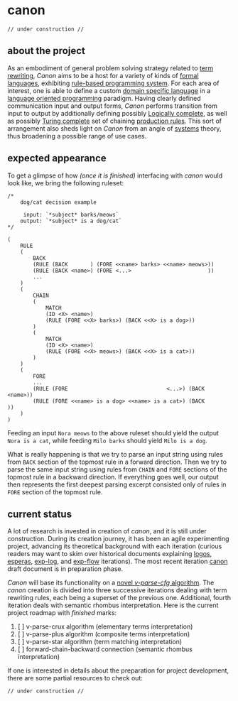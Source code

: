 # canon

    // under construction //

## about the project

As an embodiment of general problem solving strategy related to [term rewriting](https://en.wikipedia.org/wiki/Rewriting), *Canon* aims to be a host for a variety of kinds of [formal languages](https://en.wikipedia.org/wiki/Formal_language), exhibiting [rule-based programming system](https://en.wikipedia.org/wiki/Rule-based_system). For each area of interest, one is able to define a custom [domain specific language](https://en.wikipedia.org/wiki/Domain-specific_language) in a [language oriented programming](https://en.wikipedia.org/wiki/Language-oriented_programming) paradigm. Having clearly defined communication input and output forms, *Canon* performs transition from input to output by additionally defining possibly [Logically complete](https://en.wikipedia.org/wiki/Completeness_(logic)), as well as possibly [Turing complete](https://en.wikipedia.org/wiki/Turing_completeness) set of chaining [production rules](https://en.wikipedia.org/wiki/Production_(computer_science)). This sort of arrangement also sheds light on *Canon* from an angle of [systems](https://en.wikipedia.org/wiki/System) theory, thus broadening a possible range of use cases.

## expected appearance

To get a glimpse of how *(once it is finished)* interfacing with *canon* would look like, we bring the following ruleset:

    /*
        dog/cat decision example
        
         input: `*subject* barks/meows`
        output: `*subject* is a dog/cat`
    */
    
    (
        RULE
        (
            BACK
            (RULE (BACK       ) (FORE <<name> barks> <<name> meows>))
            (RULE (BACK <name>) (FORE <...>                        ))
            ...
        )
        (
            CHAIN
            (
                MATCH
                (ID <X> <name>)
                (RULE (FORE <<X> barks>) (BACK <<X> is a dog>))
            )
            (
                MATCH
                (ID <X> <name>)
                (RULE (FORE <<X> meows>) (BACK <<X> is a cat>))
            )
        )
        (
            FORE
            ...
            (RULE (FORE                               <...>) (BACK <name>))
            (RULE (FORE <<name> is a dog> <<name> is a cat>) (BACK       ))
        )
    )
    
Feeding an input `Nora meows` to the above ruleset should yield the output `Nora is a cat`, while feeding `Milo barks` should yield `Milo is a dog`.

What is really happening is that we try to parse an input string using rules from `BACK` section of the topmost rule in a forward direction. Then we try to parse the same input string using rules from `CHAIN` and `FORE` sections of the topmost rule in a backward direction. If everything goes well, our output then represents the first deepest parsing excerpt consisted only of rules in `FORE` section of the topmost rule.

## current status

A lot of research is invested in creation of *canon*, and it is still under construction. During its creation journey, it has been an agile experimenting project, advancing its theoretical background with each iteration (curious readers may want to skim over historical documents explaining [logos](history/2019-aug-logos.md), [esperas](history/2020-jul-esperas.md), [exp-log](history/2021-aug-exp-log.md), and [exp-flow](history/2022-apr-exp-flow.md) iterations). The most recent iteration [canon](canon.md) draft document is in preparation phase.

*Canon* will base its functionality on a [novel *v-parse-cfg* algorithm](https://github.com/contrast-zone/v-parse-cfg). The *canon* creation is divided into three successive iterations dealing with term rewriting rules, each being a superset of the previous one. Additional, fourth iteration deals with semantic rhombus interpretation. Here is the current project roadmap with *finished* marks:

1. [ ] v-parse-crux algorithm (elementary terms interpretation)
2. [ ] v-parse-plus algorithm (composite terms interpretation)
3. [ ] v-parse-star algorithm (term matching interpretation)
4. [ ] forward-chain-backward connection (semantic rhombus interpretation)

If one is interested in details about the preparation for project development, there are some partial resources to check out:

    // under construction //
